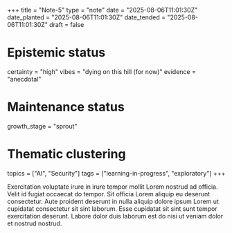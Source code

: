 +++
title = "Note-5"
type = "note"
date = "2025-08-06T11:01:30Z"
date_planted = "2025-08-06T11:01:30Z"
date_tended = "2025-08-06T11:01:30Z"
draft = false
# Epistemic status
certainty = "high"
vibes = "dying on this hill (for now)"
evidence = "anecdotal"
# Maintenance status
growth_stage = "sprout"
# Thematic clustering
topics = ["AI", "Security"]
tags = ["learning-in-progress", "exploratory"]
+++

Exercitation voluptate irure in irure tempor mollit Lorem nostrud ad officia. Velit id fugiat occaecat do tempor. Sit officia Lorem aliquip eu deserunt consectetur. Aute proident deserunt in nulla aliquip dolore ipsum Lorem ut cupidatat consectetur sit sint laborum. Esse cupidatat sit sint sunt tempor exercitation deserunt. Labore dolor duis laborum est do nisi ut veniam dolor et nostrud nostrud.
